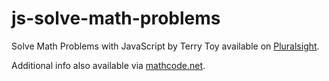# js-solve-math-problems
Solve Math Problems with JavaScript by Terry Toy available on [Pluralsight](https://www.pluralsight.com/courses/javascript-solve-math-problems).

Additional info also available via [mathcode.net](http://mathcode.net/).